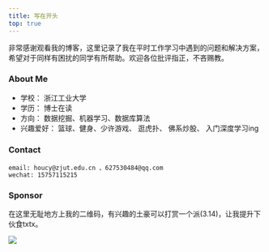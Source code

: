 ```yaml
---
title: 写在开头
top: true
---
```

非常感谢观看我的博客，这里记录了我在平时工作学习中遇到的问题和解决方案，希望对于同样有困扰的同学有所帮助。欢迎各位批评指正，不吝赐教。


### About Me
* 学校： 浙江工业大学
* 学历： 博士在读
* 方向： 数据挖掘、机器学习、数据库算法
* 兴趣爱好： 篮球、健身、少许游戏、 逛虎扑、 佛系炒股、 入门深度学习ing

### Contact

``` 
email: houcy@zjut.edu.cn 、627530484@qq.com
wechat: 15757115215
```

### Sponsor
在这里无耻地方上我的二维码，有兴趣的土豪可以打赏一个派(3.14)，让我提升下伙食txtx。

![](media/15341716292355/15341716415746.jpg)


